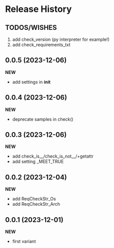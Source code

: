 Release History
===============

TODOS/WISHES
------------
1. add check_version (py interpreter for example!)
2. add check_requirements_txt

0.0.5 (2023-12-06)
-------------------
**NEW**
- add settings in __init__

0.0.4 (2023-12-06)
-------------------
**NEW**
- deprecate samples in check()

0.0.3 (2023-12-06)
-------------------
**NEW**
- add check_is__/check_is_not__/+getattr
- add setting _MEET_TRUE

0.0.2 (2023-12-04)
-------------------
**NEW**
- add ReqCheckStr_Os
- add ReqCheckStr_Arch

0.0.1 (2023-12-01)
-------------------
**NEW**
- first variant
